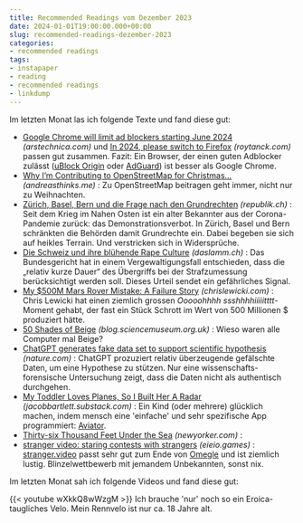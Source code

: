 ```yaml
---
title: Recommended Readings vom Dezember 2023
date: 2024-01-01T19:00:00.000+00:00
slug: recommended-readings-dezember-2023
categories:
- recommended readings
tags:
- instapaper
- reading
- recommended readings
- linkdump
---
```


Im letzten Monat las ich folgende Texte und fand diese gut:

- [Google Chrome will limit ad blockers starting June 2024](https://arstechnica.com/gadgets/2023/11/google-chrome-will-limit-ad-blockers-starting-june-2024/) *(arstechnica.com)* und [In 2024, please switch to Firefox](https://roytanck.com/2023/12/23/in-2024-please-switch-to-firefox/) *(roytanck.com)* passen gut zusammen. Fazit: Ein Browser, der einen guten Adblocker zulässt ([uBlock Origin](https://github.com/gorhill/uBlock) oder [AdGuard](https://github.com/adguardteam/adguardforsafari)) ist besser als Google Chrome.
- [Why I’m Contributing to OpenStreetMap for Christmas…](https://andreasthinks.me/posts/OSM_for_christmas/osm_for_xmas.html) *(andreasthinks.me)* : Zu OpenStreetMap beitragen geht immer, nicht nur zu Weihnachten.
- [Zürich, Basel, Bern und die Frage nach den Grundrechten](https://www.republik.ch/2023/12/11/das-schoenwettergrundrecht) *(republik.ch)* : Seit dem Krieg im Nahen Osten ist ein alter Bekannter aus der Corona-Pandemie zurück: das Demonstrations­verbot. In Zürich, Basel und Bern schränkten die Behörden damit Grundrechte ein. Dabei begeben sie sich auf heikles Terrain. Und verstricken sich in Widersprüche.
- [Die Schweiz und ihre blühende Rape Culture](https://daslamm.ch/die-schweiz-und-ihre-bluehende-rape-culture/) *(daslamm.ch)* : Das Bundesgericht hat in einem Vergewaltigungsfall entschieden, dass die „relativ kurze Dauer“ des Übergriffs bei der Strafzumessung berücksichtigt werden soll. Dieses Urteil sendet ein gefährliches Signal. 
- [My $500M Mars Rover Mistake: A Failure Story](https://www.chrislewicki.com/articles/failurestory) *(chrislewicki.com)* : Chris Lewicki hat einen ziemlich grossen *Ooooohhhh ssshhhhiiiiitttt*-Moment gehabt, der fast ein Stück Schrott im Wert von 500 Millionen $ produziert hätte.
- [50 Shades of Beige](https://blog.sciencemuseum.org.uk/50-shades-of-beige/) *(blog.sciencemuseum.org.uk)* : Wieso waren alle Computer mal Beige?
- [ChatGPT generates fake data set to support scientific hypothesis](https://www.nature.com/articles/d41586-023-03635-w) *(nature.com)* : ChatGPT prozuziert relativ überzeugende gefälschte Daten, um eine Hypothese zu stützen. Nur eine wissenschafts-forensische Untersuchung zeigt, dass die Daten nicht als authentisch durchgehen.
- [My Toddler Loves Planes, So I Built Her A Radar](https://jacobbartlett.substack.com/p/my-toddler-loves-planes-so-i-built) *(jacobbartlett.substack.com)* : Ein Kind (oder mehrere) glücklich machen, indem mensch eine 'einfache' und sehr spezifische App programmiert: [Aviator](https://apps.apple.com/gb/app/aviator-radar-on-your-phone/id6469189335).
- [Thirty-six Thousand Feet Under the Sea](https://www.newyorker.com/magazine/2020/05/18/thirty-six-thousand-feet-under-the-sea) *(newyorker.com)* : 
- [stranger video: staring contests with strangers](http://eieio.games/nonsense/game-12-stranger-video/) *(eieio.games)* : [stranger.video](https://stranger.video) passt sehr gut zum Ende von [Omegle](https://www.omegle.com/) und ist ziemlich lustig. Blinzelwettbewerb mit jemandem Unbekannten, sonst nix.

Im letzten Monat sah ich folgende Videos und fand diese gut:

{{< youtube wXkkQ8wWzgM >}}
Ich brauche 'nur' noch so ein Eroica-taugliches Velo.
Mein Rennvelo ist nur ca. 18 Jahre alt.